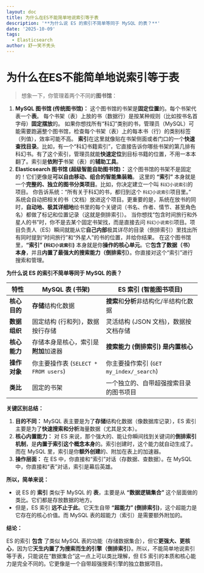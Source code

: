 ```yaml
---
layout: doc
title: 为什么在ES不能简单地说索引等于表
description: '**为什么说 ES 的索引不简单等同于 MySQL 的表？**'
date: '2025-10-09'
tags:
  - Elasticsearch
author: 舒一笑不秃头
---
```

# 为什么在ES不能简单地说索引等于表

> 想象一下，你管理着两个不同的**图书馆**：

1. **MySQL 图书馆 (传统图书馆)：** 这个图书馆的书架是**固定位置**的。每个书架代表一个**表**。 每个书架（表）上放的书（数据行）是按某种规则（比如按书名首字母）**固定摆放**的。 如果你想找所有“科幻”类别的书，管理员（MySQL）可能需要跑遍整个图书馆，检查每个书架（表）上的每本书（行）的类别标签（列值），效率可能不高。 **索引**在这里就像贴在书架侧面或者门口的一个**快速查找目录**。比如，有一个“科幻书籍索引”，它直接告诉你哪些书架的第几排有科幻书。有了这个索引，管理员就能**快速定位**到目标书籍的位置，不用一本本翻了。索引是**依附于**书架（表）的**辅助工具**。
2. **Elasticsearch 图书馆 (超级智能自助图书馆)：** 这个图书馆的书架不是固定的！它们更像是**可以自由移动、组合的智能集装箱**。 这里的 **“索引”** 本身就是一个**完整的、独立的图书分类项目**。比如，你决定建立一个叫 `科幻小说索引`的项目。 你告诉系统：“所有关于科幻的书，都归到这个 `科幻小说索引`项目里。” 系统会自动把相关的书（文档）放进这个项目。更重要的是，系统在放书的同时，**自动地、极其详细地**给书里的每个关键词（书名、作者、情节、甚至角色名）都做了标记和位置记录（这就是倒排索引）。 当你想找“包含时间旅行和外星人的书”时，你不是去某个固定书架找，而是直接去问 `科幻小说索引`项目。项目负责人（ES）瞬间就能从它**自己内部**极其详尽的目录（倒排索引）里找出所有同时提到“时间旅行”和“外星人”的书的位置，并给你结果。 在这个图书馆里，**“索引” (`科幻小说索引`)** 本身就是你**操作的核心单元**。它**包含了数据（书）本身**，并且**内置了最强大的搜索能力（倒排索引）**。你直接对这个“索引”进行搜索和管理。

**为什么说 ES 的索引不简单等同于 MySQL 的表？**

| 特性         | MySQL 表 (书架)                      | ES 索引 (智能图书项目)                  |
| ------------ | ------------------------------------ | --------------------------------------- |
| **核心目的** | **存储**结构化数据                   | **搜索**和**分析**非结构化/半结构化数据 |
| **数据组织** | 固定结构 (行和列)，数据按行存储      | 灵活结构 (JSON 文档)，数据按文档存储    |
| **核心能力** | 存储本身是核心，索引是**附加**加速器 | **搜索能力 (倒排索引) 是内置核心**      |
| **操作对象** | 你主要操作表 (`SELECT * FROM users`) | 你主要操作索引 (`GET my_index/_search`) |
| **类比**     | 固定的书架                           | 一个独立的、自带超强搜索目录的图书项目  |

**关键区别总结：**

1. **目的不同：** MySQL 表主要是为了**存储**结构化数据（像数据库记录），ES 索引主要是为了**快速搜索和分析**海量数据（尤其是文本）。
2. **核心内置能力：** 对 ES 来说，那个强大的、能让你瞬间找到关键词的**倒排索引机制**，是**内置于索引这个概念本身**的。索引创建时，这个能力就自动生成了。而在 MySQL 里，索引是你**额外创建**的、附加在表上的加速器。
3. **操作层面：** 在 ES 中，你直接和“索引”对话（存数据、查数据）。在 MySQL 中，你直接和“表”对话，索引是幕后英雄。

**所以，简单来说：**

- 说 ES 的 **索引** 类似于 MySQL 的 **表**，主要是从 **“数据逻辑集合”** 这个层面做的类比。它们都是存放数据的地方。
- 但是，ES 索引 **远不止于此**。它天生自带 **“超能力” (倒排索引)**，这个超能力是它存在的核心价值。而 MySQL 表的超能力（索引）是需要额外附加的。

**结论：**

ES 的索引 **包含** 了类似 MySQL 表的功能（存储数据集合），但它**更强大、更核心**，因为它**天生内置了为搜索而生的引擎（倒排索引）**。所以，不能简单地说索引等于表，只能说在“数据集合”这一点上可以类比理解，但 ES 索引的本质和核心能力是完全不同的。它更像是一个自带超强搜索引擎的独立数据项目。
